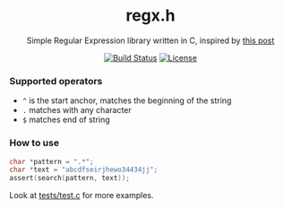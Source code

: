 <div align="center">
  <h1>regx.h</h1>

  <p>Simple Regular Expression library written in C, inspired by <a href="https://www.cs.princeton.edu/courses/archive/spr09/cos333/beautiful.html">this post<a></p>
  <a href="https://travis-ci.org/manparvesh/regx.h/builds" target="_blank"><img src="https://travis-ci.org/manparvesh/regx.h.svg?branch=master" alt="Build Status"></a> 
  <a href="https://manparvesh.mit-license.org/" target="_blank"><img src="https://img.shields.io/badge/license-MIT-blue.svg" alt="License"></a> 
 
</div>

### Supported operators
- `^` is the start anchor, matches the beginning of the string
- `.` matches with any character
- `$` matches end of string

### How to use
```c
char *pattern = ".*";
char *text = "abcdfseirjhewo34434jj";
assert(search(pattern, text));
```

Look at [tests/test.c](https://github.com/manparvesh/regx.h/blob/master/tests/test.c) for more examples.
